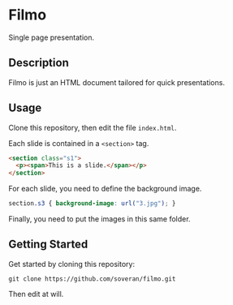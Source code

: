 Filmo
=====

Single page presentation.

Description
-----------

Filmo is just an HTML document tailored for quick presentations.

Usage
-----

Clone this repository, then edit the file `index.html`.

Each slide is contained in a `<section>` tag.

``` html
<section class="s1">
  <p><span>This is a slide.</span></p>
</section>
```

For each slide, you need to define the background image.

``` css
section.s3 { background-image: url("3.jpg"); }
```

Finally, you need to put the images in this same folder.

## Getting Started

Get started by cloning this repository:

```
git clone https://github.com/soveran/filmo.git
```

Then edit at will.
